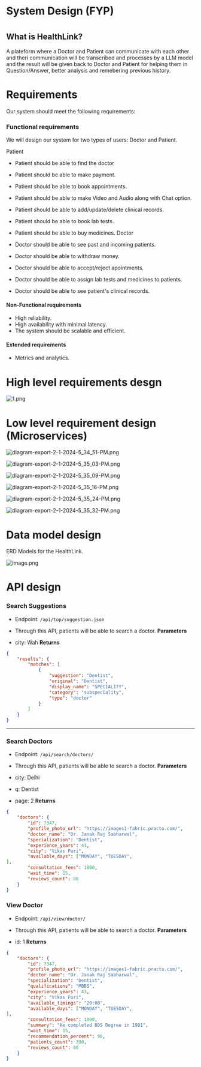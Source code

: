 # System Design (FYP)

# 
## What is HealthLink?
A plateform where a Doctor and Patient can communicate with each other and theri communication will be transcribed and processes by a LLM model and the result will be given back to Doctor and Patient for helping them in Question/Answer, better analysis and remebering previous history.

# Requirements
Our system should meet the following requirements:

### Functional requirements
We will design our system for two types of users: Doctor and Patient.

Patient

- Patient should be able to find the doctor
- Patient should be able to make payment.
- Patient should be able to book appointments.
- Patient should be able to make Video and Audio along with Chat option.
- Patient should be able to add/update/delete clinical records.
- Patient should be able to book lab tests.
- Patient should be able to buy medicines.
Doctor

- Doctor should be able to see past and incoming patients.
- Doctor should be able to withdraw money.
- Doctor should be able to accept/reject apointments.
- Doctor should be able to assign lab tests and medicines to patients.
- Doctor should be able to see patient's clinical records.
#### Non-Functional requirements
- High reliability.
- High availability with minimal latency.
- The system should be scalable and efficient.
#### Extended requirements
- Metrics and analytics.


# High level requirements desgn


![1.png](https://eraser.imgix.net/workspaces/bFh3OmlJ42dsrcGqhv1p/XCoQ2ksmpMfjUXTpurmNUsmSp3m2/nhZ1Rg6vzrRgPI-qjj-2j.png?ixlib=js-3.7.0 "1.png")



# Low level requirement design (Microservices)


![diagram-export-2-1-2024-5_34_51-PM.png](https://eraser.imgix.net/workspaces/bFh3OmlJ42dsrcGqhv1p/XCoQ2ksmpMfjUXTpurmNUsmSp3m2/LDdzRFAc_6jhzCZvO33j1.png?ixlib=js-3.7.0 "diagram-export-2-1-2024-5_34_51-PM.png")

![diagram-export-2-1-2024-5_35_03-PM.png](https://eraser.imgix.net/workspaces/bFh3OmlJ42dsrcGqhv1p/XCoQ2ksmpMfjUXTpurmNUsmSp3m2/iYsr7tFE3JjrlYIc3G6NU.png?ixlib=js-3.7.0 "diagram-export-2-1-2024-5_35_03-PM.png")

![diagram-export-2-1-2024-5_35_09-PM.png](https://eraser.imgix.net/workspaces/bFh3OmlJ42dsrcGqhv1p/XCoQ2ksmpMfjUXTpurmNUsmSp3m2/yzGuNEkMnGuRqfuDHNN3y.png?ixlib=js-3.7.0 "diagram-export-2-1-2024-5_35_09-PM.png")

![diagram-export-2-1-2024-5_35_16-PM.png](https://eraser.imgix.net/workspaces/bFh3OmlJ42dsrcGqhv1p/XCoQ2ksmpMfjUXTpurmNUsmSp3m2/JnBe0jRxS2uKL5nw3NqTz.png?ixlib=js-3.7.0 "diagram-export-2-1-2024-5_35_16-PM.png")

![diagram-export-2-1-2024-5_35_24-PM.png](https://eraser.imgix.net/workspaces/bFh3OmlJ42dsrcGqhv1p/XCoQ2ksmpMfjUXTpurmNUsmSp3m2/t8YRLo2igs-OuKYxGTa5S.png?ixlib=js-3.7.0 "diagram-export-2-1-2024-5_35_24-PM.png")

![diagram-export-2-1-2024-5_35_32-PM.png](https://eraser.imgix.net/workspaces/bFh3OmlJ42dsrcGqhv1p/XCoQ2ksmpMfjUXTpurmNUsmSp3m2/Qumc4h2-bMGRNO4LAGLf2.png?ixlib=js-3.7.0 "diagram-export-2-1-2024-5_35_32-PM.png")





# Data model design
ERD Models for the HealthLink.

![image.png](https://eraser.imgix.net/workspaces/bFh3OmlJ42dsrcGqhv1p/XCoQ2ksmpMfjUXTpurmNUsmSp3m2/skWd9pVw_HHHufpgK050B.png?ixlib=js-3.7.0 "image.png")



# API design
### Search Suggestions
- Endpoint: `/api/top/suggestion.json`  
- Through this API, patients will be able to search a doctor.
**Parameters**

- city: Wah
**Returns**

```json
{
    "results": {
        "matches": [
            {
                "suggestion": "Dentist",
                "original": "Dentist",
                "display_name": "SPECIALITY",
                "category": "subspeciality",
                "type": "doctor"
            }
        ]
    }
}
```
---

### Search Doctors
- Endpoint: `/api/search/doctors/ `  
- Through this API, patients will be able to search a doctor.
**Parameters**

- city: Delhi
- q: Dentist
- page: 2
**Returns**

```json
{
    "doctors": {
        "id": 7347,
        "profile_photo_url": "https://images1-fabric.practo.com/",
        "doctor_name": "Dr. Janak Raj Sabharwal",
        "specialization": "Dentist",
        "experience_years": 43,
        "city": "Vikas Puri",
        "available_days": ["MONDAY", "TUESDAY",
],
        "consultation_fees": 1000,
        "wait_time": 15,
        "reviews_count": 86
    }
}
```
### View Doctor
- Endpoint: `/api/view/doctor/ `  
- Through this API, patients will be able to search a doctor.
**Parameters**

- id: 1
**Returns**

```json
{
    "doctors": {
        "id": 7347,
        "profile_photo_url": "https://images1-fabric.practo.com/",
        "doctor_name": "Dr. Janak Raj Sabharwal",
        "specialization": "Dentist",
        "qualifications": "MBBS",
        "experience_years": 43,
        "city": "Vikas Puri",
        "available_timings": "20:00",
        "available_days": ["MONDAY", "TUESDAY",
],
        "consultation_fees": 1000,
        "summary": "He completed BDS Degree in 1981",
        "wait_time": 15,
        "recommendation_percent": 96,
        "patients_count": 390,
        "reviews_count": 86
    }
}
```


